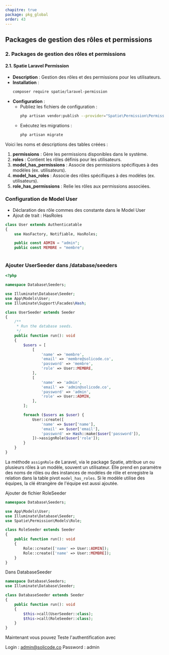 ```yaml
---
chapitre: true
package: pkg_global
order: 43
---
```


## Packages de gestion des rôles et permissions

### **2. Packages de gestion des rôles et permissions**

#### **2.1. Spatie Laravel Permission**
- **Description** : Gestion des rôles et des permissions pour les utilisateurs.  
- **Installation** :
  ```bash
  composer require spatie/laravel-permission
  ```
- **Configuration** :
  - Publiez les fichiers de configuration :
    ```bash
    php artisan vendor:publish --provider="Spatie\Permission\PermissionServiceProvider"
    ```
  - Exécutez les migrations :
    ```bash
    php artisan migrate
    ```

Voici les noms et descriptions des tables créées :  

1. **permissions** : Gère les permissions disponibles dans le système.  
2. **roles** : Contient les rôles définis pour les utilisateurs.  
3. **model_has_permissions** : Associe des permissions spécifiques à des modèles (ex. utilisateurs).  
4. **model_has_roles** : Associe des rôles spécifiques à des modèles (ex. utilisateurs).  
5. **role_has_permissions** : Relie les rôles aux permissions associées.  



### Configuration de Model User 


- Déclaration des rôle commes des constante dans le Model User
- Ajout de trait : HasRoles

````php
class User extends Authenticatable
{
    use HasFactory, Notifiable, HasRoles;

    public const ADMIN = "admin";
    public const MEMBRE = "membre";
    
````


### Ajouter UserSeeder dans /database/seeders


````php
<?php

namespace Database\Seeders;

use Illuminate\Database\Seeder;
use App\Models\User;
use Illuminate\Support\Facades\Hash;

class UserSeeder extends Seeder
{
    /**
     * Run the database seeds.
     */
    public function run(): void
    {
        $users = [
            [
                'name' => 'membre',
                'email' => 'membre@solicode.co',
                'password' => 'membre',
                'role' => User::MEMBRE,
            ],
            [
                'name' => 'admin',
                'email' => 'admin@solicode.co',
                'password' => 'admin',
                'role' => User::ADMIN,
            ],
        ];

        foreach ($users as $user) {
            User::create([
                'name' => $user['name'],
                'email' => $user['email'],
                'password' => Hash::make($user['password']),
            ])->assignRole($user['role']);
        }
    }
}

````

La méthode `assignRole` de Laravel, via le package Spatie, attribue un ou plusieurs rôles à un modèle, souvent un utilisateur. Elle prend en paramètre des noms de rôles ou des instances de modèles de rôle et enregistre la relation dans la table pivot `model_has_roles`. Si le modèle utilise des équipes, la clé étrangère de l'équipe est aussi ajoutée.

Ajouter de fichier RoleSeeder

````php
namespace Database\Seeders;

use App\Models\User;
use Illuminate\Database\Seeder;
use Spatie\Permission\Models\Role;

class RoleSeeder extends Seeder
{
    public function run(): void
    {
        Role::create(['name' => User::ADMIN]);
        Role::create(['name' => User::MEMBRE]);
    }
}

````

Dans DatabaseSeeder

````php
namespace Database\Seeders;
use Illuminate\Database\Seeder;

class DatabaseSeeder extends Seeder
{
    public function run(): void
    {
        $this->call(UserSeeder::class);
        $this->call(RoleSeeder::class);
    }
}
````


Maintenant vous pouvez Teste l'authentification avec 

Login : admin@solicode.co
Password : admin